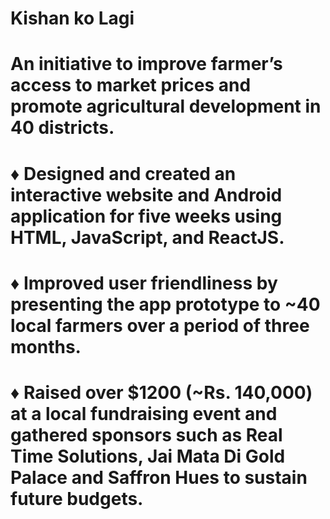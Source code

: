 # Kishan ko Lagi
# An initiative to improve farmer’s access to market prices and promote agricultural development in 40 districts.
# ♦	Designed and created an interactive website and Android application for five weeks using HTML, JavaScript, and ReactJS.
# ♦	Improved user friendliness by presenting the app prototype to ~40 local farmers over a period of three months.
# ♦	Raised over $1200 (~Rs. 140,000) at a local fundraising event and gathered sponsors such as Real Time Solutions, Jai Mata Di Gold Palace and Saffron Hues to sustain future budgets.
